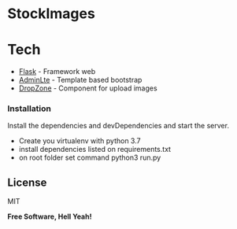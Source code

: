 # StockImages



# Tech
  - [Flask] - Framework web
  - [AdminLte] - Template based bootstrap
  - [DropZone] - Component for upload images

### Installation
Install the dependencies and devDependencies and start the server.
- Create you virtualenv with python 3.7
- install dependencies listed on requirements.txt
- on root folder set command python3 run.py

License
----

MIT


**Free Software, Hell Yeah!**

[//]: # (These are reference links used in the body of this note and get stripped out when the markdown processor does its job. There is no need to format nicely because it shouldn't be seen. Thanks SO - http://stackoverflow.com/questions/4823468/store-comments-in-markdown-syntax)


   [flask]: <http://flask.pocoo.org/>
   [AdminLte]: <https://adminlte.io/themes/AdminLTE/index2.html>
   [DropZone]: <https://www.dropzonejs.com>
